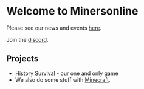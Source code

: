 # Welcome to Minersonline

Please see our news and events  [here](/news).

Join the [discord](https://discord.gg/ybWqDAkDES).

## Projects

* [History Survival](/History_Survival/) - our one and only game
* We also do some stuff with [Minecraft](/Minecraft).
